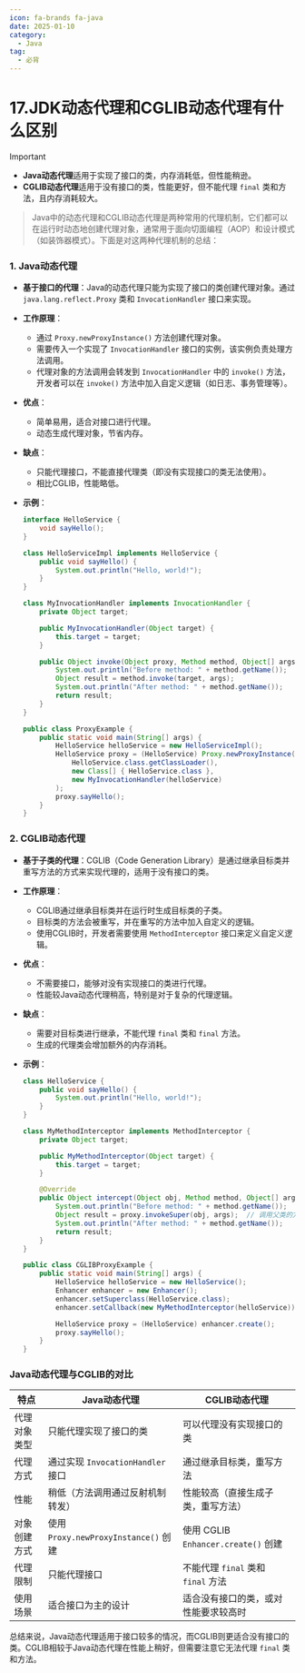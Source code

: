 ```yaml
---
icon: fa-brands fa-java
date: 2025-01-10
category:
  - Java
tag:
  - 必背
---
```

# 17.JDK动态代理和CGLIB动态代理有什么区别

> [!important]
>
> - **Java动态代理**适用于实现了接口的类，内存消耗低，但性能稍逊。
> - **CGLIB动态代理**适用于没有接口的类，性能更好，但不能代理 `final` 类和方法，且内存消耗较大。

> Java中的动态代理和CGLIB动态代理是两种常用的代理机制，它们都可以在运行时动态地创建代理对象，通常用于面向切面编程（AOP）和设计模式（如装饰器模式）。下面是对这两种代理机制的总结：

### 1. **Java动态代理**

- **基于接口的代理**：Java的动态代理只能为实现了接口的类创建代理对象。通过 `java.lang.reflect.Proxy` 类和 `InvocationHandler` 接口来实现。
  
- **工作原理**：
  - 通过 `Proxy.newProxyInstance()` 方法创建代理对象。
  - 需要传入一个实现了 `InvocationHandler` 接口的实例，该实例负责处理方法调用。
  - 代理对象的方法调用会转发到 `InvocationHandler` 中的 `invoke()` 方法，开发者可以在 `invoke()` 方法中加入自定义逻辑（如日志、事务管理等）。

- **优点**：
  - 简单易用，适合对接口进行代理。
  - 动态生成代理对象，节省内存。
  
- **缺点**：
  - 只能代理接口，不能直接代理类（即没有实现接口的类无法使用）。
  - 相比CGLIB，性能略低。

- **示例**：
  ```java
  interface HelloService {
      void sayHello();
  }
  
  class HelloServiceImpl implements HelloService {
      public void sayHello() {
          System.out.println("Hello, world!");
      }
  }
  
  class MyInvocationHandler implements InvocationHandler {
      private Object target;
  
      public MyInvocationHandler(Object target) {
          this.target = target;
      }
  
      public Object invoke(Object proxy, Method method, Object[] args) throws Throwable {
          System.out.println("Before method: " + method.getName());
          Object result = method.invoke(target, args);
          System.out.println("After method: " + method.getName());
          return result;
      }
  }
  
  public class ProxyExample {
      public static void main(String[] args) {
          HelloService helloService = new HelloServiceImpl();
          HelloService proxy = (HelloService) Proxy.newProxyInstance(
              HelloService.class.getClassLoader(),
              new Class[] { HelloService.class },
              new MyInvocationHandler(helloService)
          );
          proxy.sayHello();
      }
  }
  ```
  
### 2. **CGLIB动态代理**

- **基于子类的代理**：CGLIB（Code Generation Library）是通过继承目标类并重写方法的方式来实现代理的，适用于没有接口的类。

- **工作原理**：
  - CGLIB通过继承目标类并在运行时生成目标类的子类。
  - 目标类的方法会被重写，并在重写的方法中加入自定义的逻辑。
  - 使用CGLIB时，开发者需要使用 `MethodInterceptor` 接口来定义自定义逻辑。

- **优点**：
  - 不需要接口，能够对没有实现接口的类进行代理。
  - 性能较Java动态代理稍高，特别是对于复杂的代理逻辑。

- **缺点**：
  - 需要对目标类进行继承，不能代理 `final` 类和 `final` 方法。
  - 生成的代理类会增加额外的内存消耗。

- **示例**：
  ```java
  class HelloService {
      public void sayHello() {
          System.out.println("Hello, world!");
      }
  }
  
  class MyMethodInterceptor implements MethodInterceptor {
      private Object target;
  
      public MyMethodInterceptor(Object target) {
          this.target = target;
      }
  
      @Override
      public Object intercept(Object obj, Method method, Object[] args, MethodProxy proxy) throws Throwable {
          System.out.println("Before method: " + method.getName());
          Object result = proxy.invokeSuper(obj, args);  // 调用父类的方法
          System.out.println("After method: " + method.getName());
          return result;
      }
  }
  
  public class CGLIBProxyExample {
      public static void main(String[] args) {
          HelloService helloService = new HelloService();
          Enhancer enhancer = new Enhancer();
          enhancer.setSuperclass(HelloService.class);
          enhancer.setCallback(new MyMethodInterceptor(helloService));
  
          HelloService proxy = (HelloService) enhancer.create();
          proxy.sayHello();
      }
  }
  ```

### **Java动态代理与CGLIB的对比**
| 特点         | Java动态代理                         | CGLIB动态代理                        |
| ------------ | ------------------------------------ | ------------------------------------ |
| 代理对象类型 | 只能代理实现了接口的类               | 可以代理没有实现接口的类             |
| 代理方式     | 通过实现 `InvocationHandler` 接口    | 通过继承目标类，重写方法             |
| 性能         | 稍低（方法调用通过反射机制转发）     | 性能较高（直接生成子类，重写方法）   |
| 对象创建方式 | 使用 `Proxy.newProxyInstance()` 创建 | 使用 CGLIB `Enhancer.create()` 创建  |
| 代理限制     | 只能代理接口                         | 不能代理 `final` 类和 `final` 方法   |
| 使用场景     | 适合接口为主的设计                   | 适合没有接口的类，或对性能要求较高时 |

总结来说，Java动态代理适用于接口较多的情况，而CGLIB则更适合没有接口的类。CGLIB相较于Java动态代理在性能上稍好，但需要注意它无法代理 `final` 类和方法。